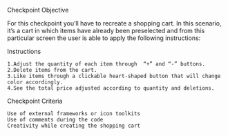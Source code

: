 Checkpoint Objective

For this checkpoint you’ll have to recreate a shopping cart. In this scenario, it’s a cart in which items have already been preselected and from this particular screen the user is able to apply the following instructions:

Instructions

    1.Adjust the quantity of each item through  “+” and “-” buttons.
    2.Delete items from the cart.
    3.Like items through a clickable heart-shaped button that will change color accordingly.
    4.See the total price adjusted according to quantity and deletions.

Checkpoint Criteria

    Use of external frameworks or icon toolkits
    Use of comments during the code
    Creativity while creating the shopping cart